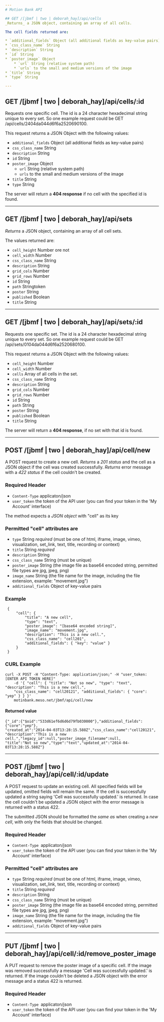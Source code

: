 ```yaml
---
# Motion Bank API

## GET /[jbmf | two | deborah_hay]/api/cells
_Returns_ a JSON object, containing an array of all cells.

The cell fields returned are:

* `additional_fields` Object (all additional fields as key-value pairs)
* `css_class_name` String
* `description` String
* `id` String
* `poster_image` Object
	* `url` String (relative system path)
	* `urls` to the small and medium versions of the image
* `title` String
* `type` String

---
```


## GET /[jbmf | two | deborah_hay]/api/cells/:id
Requests one specific cell. The id is a 24 character hexadecimal string unique to every set. So one example request could be GET /api/cells/2404da044d6f6a2520690100.

This request returns a JSON Object with the following values:

* `additional_fields` Object (all additional fields as key-value pairs)
* `css_class_name` String
* `description` String
* `id` String
* `poster_image` Object
	* `url` String (relative system path)
	* `urls` to the small and medium versions of the image
* `title` String
* `type` String

The server will return a **404 response** if no cell with the specified id is found.

---

## GET /[jbmf | two | deborah_hay]/api/sets
_Returns_ a JSON object, containing an array of all cell sets.

The values returned are:

* `cell_height` Number ore not
* `cell_width` Number
* `css_class_name` String
* `description` String
* `grid_cols` Number
* `grid_rows` Number
* `id` String
* `path` Stringtoken
* `poster` String
* `published` Boolean
* `title` String

---

## GET /[jbmf | two | deborah_hay]/api/sets/:id
Requests one specific set. The id is a 24 character hexadecimal string unique to every set. So one example request could be GET /api/sets/0104da044d6f6a2520680100.

This request returns a JSON Object with the following values:

* `cell_height` Number
* `cell_width` Number
* `cells` Array of all cells in the set.
* `css_class_name` String
* `description` String
* `grid_cols` Number
* `grid_rows` Number
* `id` String
* `path` String
* `poster` String
* `published` Boolean
* `title` String

The server will return a **404 response**, if no set with that id is found.

---

## POST /[jbmf | two | deborah_hay]/api/cell/new
A POST request to create a new cell. _Returns_ a _201 status_ and the cell as a JSON object if the cell was created successfully. _Returns_ error message with a _422 status_ if the cell couldn't be created.


### Required Header

* `Content-Type` applicaton/json
* `user_token` the token of the API user (you can find your token in the 'My Account' interface)

The  method expects a _JSON object_ with "cell" as its key

### Permitted "cell" attributes are

* `type` String _required_ (must be one of html, iframe, image, vimeo, visualization, set_link, text, title, recording or context)
* `title` String _required_
* `description` String
* `css_class_name` String (must be unique)
* `poster_image` String (the image file as base64 encoded string, permitted file types are jpg, jpeg, png)
* `image_name` String (the file name for the image, including the file extension, example: "movement.jpg")
* `additional_fields` Object of key-value pairs

### Example
	 {
		 "cell": {
			 "title": "A new cell",
			 "type": "text",
			 "poster_image": "[base64 encoded string]",
			 "image_name": "movement.jpg",
			 "description": "This is a new cell.",
			 "css_class_name": "cell201",
			 "additional_fields": { "key": "value" }
		 }
	 }


### CURL Example

	curl -X POST -H "Content-Type: application/json;" -H "user_token: [ENTER API TOKEN HERE]"
		-d '{ "cell": { "title": "Not so new", "type": "text", "description": "This is a new cell.",
		"css_class_name": "cell20121", "additional_fields": { "core": "yep" } } }'
		motinbank.meso.net/jbmf/api/cell/new

#### Returned value

	{"_id":{"$oid":"533d61ef6d6d6d79fb030000"},"additional_fields":{"core":"yep"},
	"created_at":"2014-04-03T13:28:15.588Z","css_class_name":"cell20121",
	"description":"This is a new cell.","legacy_id":null,"poster_image_filename":null,
	"title":"Not so new","type":"text","updated_at":"2014-04-03T13:28:15.588Z"}

---

## POST /[jbmf | two | deborah_hay]/api/cell/:id/update
A POST request to update an existing cell. All specified fields will be updated, omitted fields will remain the same. If the cell is successfully updated a string saying 'Cell was successfully updated.' is returned. In case the cell couldn't be updated a JSON object with the error message is returned with a status 422.

The submitted JSON should be formatted the _same as_ when creating a _new cell_, with only the fields that should be changed.

### Required Header

* `Content-Type `applicaton/json
* `user_token` the token of the API user (you can find your token in the 'My Account' interface)

### Permitted "cell" attributes are

* `type` String _required_ (must be one of html, iframe, image, vimeo, visualization, set_link, text, title, recording or context)
* `title` String _required_
* `description` String
* `css_class_name` String (must be unique)
* `poster_image` String (the image file as base64 encoded string, permitted file types are jpg, jpeg, png)
* `image_name` String (the file name for the image, including the file extension, example: "movement.jpg")
* `additional_fields` Object of key-value pairs

---

## PUT /[jbmf | two | deborah_hay]/api/cell/:id/remove_poster_image
A PUT request to remove the poster image of a specific cell. If the image was removed successfully a message 'Cell was successfully updated.' is returned. If the image couldn't be deleted a JSON object with the error message and a status 422 is returned.

### Required Header

* `Content-Type `applicaton/json
* `user_token` the token of the API user (you can find your token in the 'My Account' interface)
